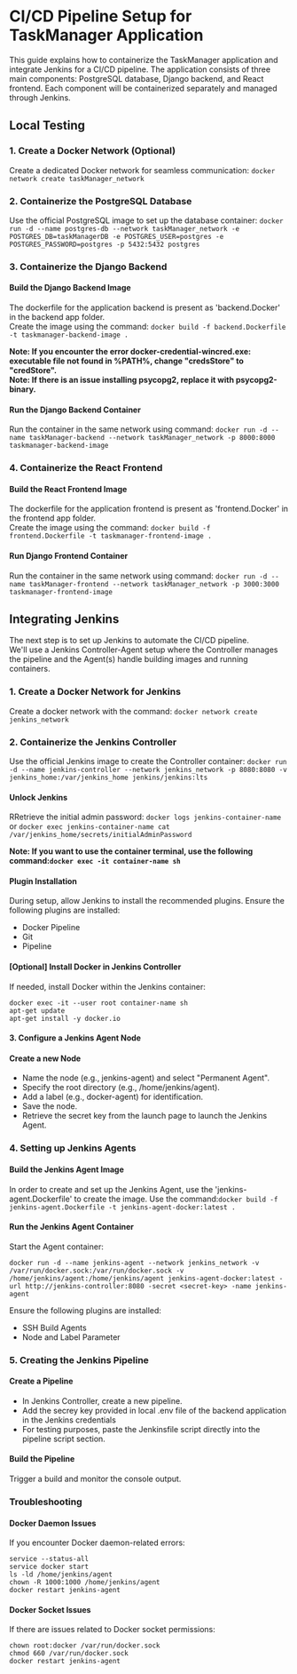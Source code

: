 # CI/CD Pipeline Setup for TaskManager Application
This guide explains how to containerize the TaskManager application and integrate Jenkins for a CI/CD pipeline. The application consists of three main components: PostgreSQL database, Django backend, and React frontend. Each component will be containerized separately and managed through Jenkins.

## Local Testing

### 1. Create a Docker Network (Optional)
Create a dedicated Docker network for seamless communication: `docker network create taskManager_network`

### 2. Containerize the PostgreSQL Database
Use the official PostgreSQL image to set up the database container: `docker run -d --name postgres-db --network taskManager_network -e POSTGRES_DB=taskManagerDB -e POSTGRES_USER=postgres -e POSTGRES_PASSWORD=postgres -p 5432:5432 postgres`

### 3. Containerize the Django Backend

#### Build the Django Backend Image
The dockerfile for the application backend is present as 'backend.Docker' in the backend app folder.<br>
Create the image using the command: `docker build -f backend.Dockerfile -t taskmanager-backend-image .`<br>

<b> Note: If you encounter the error docker-credential-wincred.exe: executable file not found in %PATH%, change "credsStore" to "credStore".<br></b>
<b> Note: If there is an issue installing psycopg2, replace it with psycopg2-binary.<br></b>

#### Run the Django Backend Container
Run the container in the same network using command: `docker run -d --name taskManager-backend --network taskManager_network -p 8000:8000 taskmanager-backend-image`

### 4. Containerize the React Frontend

#### Build the React Frontend Image
The dockerfile for the application frontend is present as 'frontend.Docker' in the frontend app folder.<br>
Create the image using the command: `docker build -f frontend.Dockerfile -t taskmanager-frontend-image .`<br>

#### Run Django Frontend Container
Run the container in the same network using command: `docker run -d --name taskManager-frontend --network taskManager_network -p 3000:3000 taskmanager-frontend-image`

## Integrating Jenkins
The next step is to set up Jenkins to automate the CI/CD pipeline.<br>
We'll use a Jenkins Controller-Agent setup where the Controller manages the pipeline and the Agent(s) handle building images and running containers.<br>

### 1. Create a Docker Network for Jenkins
Create a docker network with the command: `docker network create jenkins_network`

### 2. Containerize the Jenkins Controller
Use the official Jenkins image to create the Controller container: `docker run -d --name jenkins-controller --network jenkins_network -p 8080:8080 -v jenkins_home:/var/jenkins_home jenkins/jenkins:lts`

#### Unlock Jenkins
RRetrieve the initial admin password: `docker logs jenkins-container-name`
or
`docker exec jenkins-container-name cat /var/jenkins_home/secrets/initialAdminPassword`

<b> Note: If you want to use the container terminal, use the following command:`docker exec -it container-name sh`<br></b>

#### Plugin Installation
During setup, allow Jenkins to install the recommended plugins. Ensure the following plugins are installed:
- Docker Pipeline
- Git
- Pipeline

#### [Optional] Install Docker in Jenkins Controller
If needed, install Docker within the Jenkins container:
```
docker exec -it --user root container-name sh
apt-get update
apt-get install -y docker.io
```

#### 3. Configure a Jenkins Agent Node

#### Create a new Node
- Name the node (e.g., jenkins-agent) and select "Permanent Agent".
- Specify the root directory (e.g., /home/jenkins/agent).
- Add a label (e.g., docker-agent) for identification.
- Save the node.
- Retrieve the secret key from the launch page to launch the Jenkins Agent.

### 4. Setting up Jenkins Agents

#### Build the Jenkins Agent Image
In order to create and set up the Jenkins Agent, use the 'jenkins-agent.Dockerfile' to create the image.
Use the command:`docker build -f jenkins-agent.Dockerfile -t jenkins-agent-docker:latest .`

#### Run the Jenkins Agent Container
Start the Agent container:
```
docker run -d --name jenkins-agent --network jenkins_network -v /var/run/docker.sock:/var/run/docker.sock -v /home/jenkins/agent:/home/jenkins/agent jenkins-agent-docker:latest -url http://jenkins-controller:8080 -secret <secret-key> -name jenkins-agent
```

Ensure the following plugins are installed:
- SSH Build Agents
- Node and Label Parameter

### 5. Creating the Jenkins Pipeline

#### Create a Pipeline
- In Jenkins Controller, create a new pipeline.
- Add the secrey key provided in local .env file of the backend application in the Jenkins credentials
- For testing purposes, paste the Jenkinsfile script directly into the pipeline script section.

#### Build the Pipeline
Trigger a build and monitor the console output.

### Troubleshooting

#### Docker Daemon Issues
If you encounter Docker daemon-related errors:
```
service --status-all
service docker start
ls -ld /home/jenkins/agent
chown -R 1000:1000 /home/jenkins/agent
docker restart jenkins-agent
```

#### Docker Socket Issues
If there are issues related to Docker socket permissions:
```
chown root:docker /var/run/docker.sock
chmod 660 /var/run/docker.sock
docker restart jenkins-agent
```